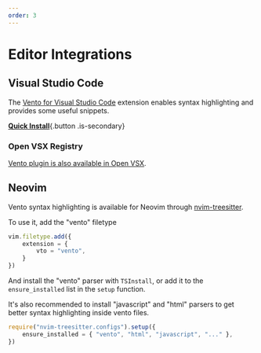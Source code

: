```yaml
---
order: 3
---
```


# Editor Integrations

## Visual Studio Code

The
[Vento for Visual Studio Code](https://marketplace.visualstudio.com/items?itemName=oscarotero.vento-syntax)
extension enables syntax highlighting and provides some useful snippets.

[**Quick Install**](vscode:extension/oscarotero.vento-syntax){.button .is-secondary}

### Open VSX Registry

[Vento plugin is also available in Open VSX](https://open-vsx.org/extension/oscarotero/vento-syntax).

## Neovim

Vento syntax highlighting is available for Neovim through [nvim-treesitter](https://github.com/nvim-treesitter/nvim-treesitter).

To use it, add the "vento" filetype

```js
vim.filetype.add({
    extension = {
        vto = "vento",
    }
})
```

And install the "vento" parser with `TSInstall`, or add it to the `ensure_installed` list in the `setup` function.

It's also recommended to install "javascript" and "html" parsers to get better syntax highlighting inside vento files.

```js
require("nvim-treesitter.configs").setup({
    ensure_installed = { "vento", "html", "javascript", "..." },
})
```
